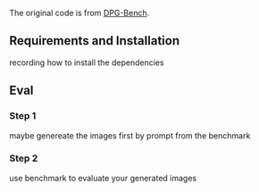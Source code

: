 
The original code is from [DPG-Bench](https://github.com/TencentQQGYLab/ELLA).


## Requirements and Installation

recording how to install the dependencies


## Eval

### Step 1

maybe genereate the images first by prompt from the benchmark

### Step 2

use benchmark to evaluate your generated images